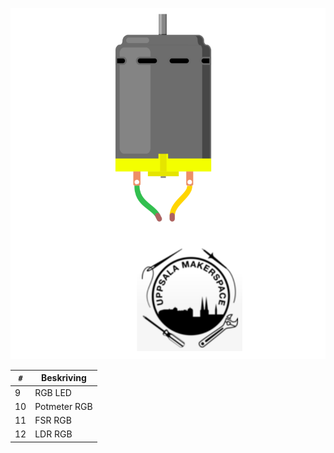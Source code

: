 ![Bok 3](framsida_3.png)

`#`|Beskriving
---|------------
  9|RGB LED
 10|Potmeter RGB
 11|FSR RGB
 12|LDR RGB
